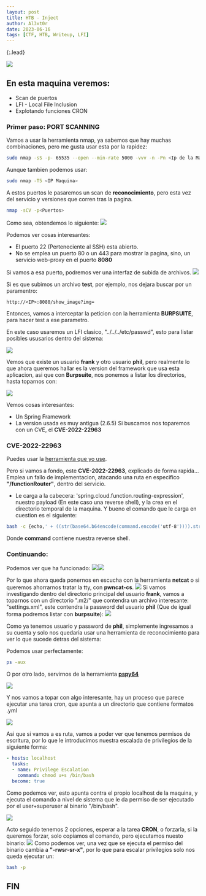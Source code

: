 ```yaml
---
layout: post
title: HTB - Inject
author: Al3xt0r
date: 2023-06-16
tags: [CTF, HTB, Writeup, LFI]
---
```

{:.lead}

![](/assets/img/HTB_Injection/Inject.png)

## En esta maquina veremos:
* Scan de puertos
* LFI - Local File Inclusion
* Explotando funciones CRON

### Primer paso: PORT SCANNING

Vamos a usar la herramienta nmap, ya sabemos que hay muchas combinaciones, pero me gusta usar esta por la rapidez:

```bash
sudo nmap -sS -p- 65535 --open --min-rate 5000 -vvv -n -Pn <Ip de la Maquina> -oG <Nombre del archivo que contendra la informacion>
```
Aunque tambien podemos usar:
```bash
sudo nmap -T5 <IP Maquina>
```
A estos puertos le pasaremos un scan de **reconocimiento**, pero esta vez del servicio y versiones que corren tras la pagina.
```bash
nmap -sCV -p<Puertos>
```
Como sea, obtendemos lo siguiente:
![](/assets/img/HTB_Injection/Injection-PORTS.jpeg)

Podemos ver cosas interesantes:
* El puerto 22 (Perteneciente al SSH) esta abierto.
* No se emplea un puerto 80 o un 443 para mostrar la pagina, sino, un servicio web-proxy en el puerto **8080**

Si vamos a esa puerto, podremos ver una interfaz de subida de archivos.
![](/assets/img/HTB_Injection/Injection-UI.jpeg)

Si es que subimos un archivo **test**, por ejemplo, nos dejara buscar por un paramentro:

```http
http://<IP>:8080/show_image?img=
```
Entonces, vamos a interceptar la peticion con la herramienta **BURPSUITE**, para hacer test a ese parametro.

En este caso usaremos un LFI clasico, "../../../etc/passwd", esto para listar posibles ususarios dentro del sistema:

![](/assets/img/HTB_Injection/Injection-Burp1.jpeg)

Vemos que existe un usuario **frank** y otro usuario **phil**, pero realmente lo que ahora queremos hallar es la version del framework que usa esta aplicacion, asi que con **Burpsuite**, nos ponemos a listar los directorios, hasta toparnos con:

![](/assets/img/HTB_Injection/Injection-Burp2.jpeg)

Vemos cosas interesantes:
* Un Spring Framework
* La version usada es muy antigua (2.6.5)
Si buscamos nos toparemos con un CVE, el **CVE-2022-22963**

### CVE-2022-22963
Puedes usar la [herramienta que yo use](https://github.com/J0ey17/CVE-2022-22963_Reverse-Shell-Exploit).

Pero si vamos a fondo, este **CVE-2022-22963**, explicado de forma rapida... Emplea un fallo de implementacion, atacando una ruta en especifico **"/functionRouter"**, dentro del servicio. 
* Le carga a la cabecera: 'spring.cloud.function.routing-expression', nuestro payload (En este caso una reverse shell), y la crea en el directorio temporal de la maquina.
Y bueno el comando que le carga en cuestion es el siguiente:
```bash
bash -c {echo,' + ((str(base64.b64encode(command.encode('utf-8')))).strip('b')).strip("'") + '}|{base64,-d}|{bash,-i}
```
Donde **command** contiene nuestra reverse shell.

### Continuando:

Podemos ver que ha funcionado:
![](/assets/img/HTB_Injection/Injection-CVE.jpeg)![](/assets/img/HTB_Injection/Injection-Burp3.jpeg)

Por lo que ahora queda ponernos en escucha con la herramienta **netcat** o si queremos ahorrarnos tratar la tty, con **pwncat-cs**.
![](/assets/img/HTB_Injection/Injection-RS.jpeg)
Si vamos investigando dentro del directorio principal del usuario **frank**, vamos a toparnos con un directorio ".m2/" que contendra un archivo interesante: "settings.xml", este contendra la password del usuario **phil** (Que de igual forma podremos listar con **burpsuite**):
![](/assets/img/HTB_Injection/InjectionRS2.jpeg)

Como ya tenemos usuario y password de **phil**, simplemente ingresamos a su cuenta y solo nos quedaria usar una herramienta de reconocimiento para ver lo que sucede detras del sistema:

Podemos usar perfectamente:
```bash
ps -aux
```
O por otro lado, servirnos de la herramienta [**pspy64**](https://github.com/DominicBreuker/pspy)

![](/assets/img/HTB_Injection/Injection-PSPY.jpeg)

Y nos vamos a topar con algo interesante, hay un proceso que parece ejecutar una tarea cron, que apunta a un directorio que contiene formatos .yml

![](/assets/img/HTB_Injection/Injection-CRON.jpeg)

Asi que si vamos a es ruta, vamos a poder ver que tenemos permisos de escritura, por lo que le introducimos nuestra escalada de privilegios de la siguiente forma:

```yaml
- hosts: localhost
  tasks:
  - name: Privilege Escalation
    command: chmod u+s /bin/bash
  become: true
```
Como podemos ver, esto apunta contra el propio localhost de la maquina, y ejecuta el comando a nivel de sistema que le da permiso de ser ejecutado por el user+superuser al binario "/bin/bash".

![](/assets/img/HTB_Injection/InjectionYML.jpeg)

Acto seguido tenemos 2 opciones, esperar a la tarea **CRON**, o forzarla, si la queremos forzar, solo copiamos el comando, pero ejecutamos nuesto binario:
![](/assets/img/HTB_Injection/Injection-100.jpeg)
Como podemos ver, una vez que se ejecuta el permiso del binario cambia a **"-rwsr-sr-x"**, por lo que para escalar privilegios solo nos queda ejecutar un:
```bash
bash -p
```
## FIN
